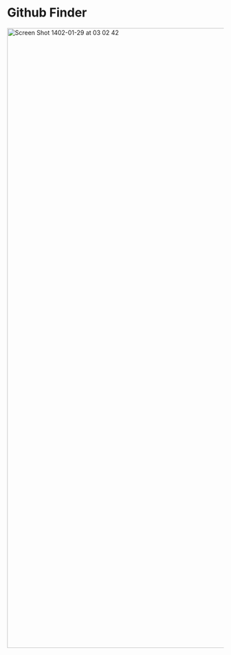 # Github Finder

<img width="1440" alt="Screen Shot 1402-01-29 at 03 02 42" src="https://user-images.githubusercontent.com/88406720/232632617-de384692-ec39-4ebc-b6e0-3993ee8a8472.png">
